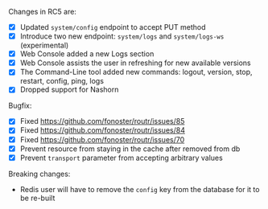 Changes in RC5 are:

- [x] Updated `system/config` endpoint to accept PUT method
- [x] Introduce two new endpoint: `system/logs` and `system/logs-ws` (experimental)
- [x] Web Console added a new Logs section
- [x] Web Console assists the user in refreshing for new available versions
- [x] The Command-Line tool added new commands: logout, version, stop, restart, config, ping, logs
- [x] Dropped support for Nashorn

Bugfix:
  - [x] Fixed https://github.com/fonoster/routr/issues/85
  - [x] Fixed https://github.com/fonoster/routr/issues/84
  - [x] Fixed https://github.com/fonoster/routr/issues/70
  - [x] Prevent resource from staying in the cache after removed from db
  - [x] Prevent `transport` parameter from accepting arbitrary values

Breaking changes:
  - Redis user will have to remove the `config` key from the database for it to be re-built
